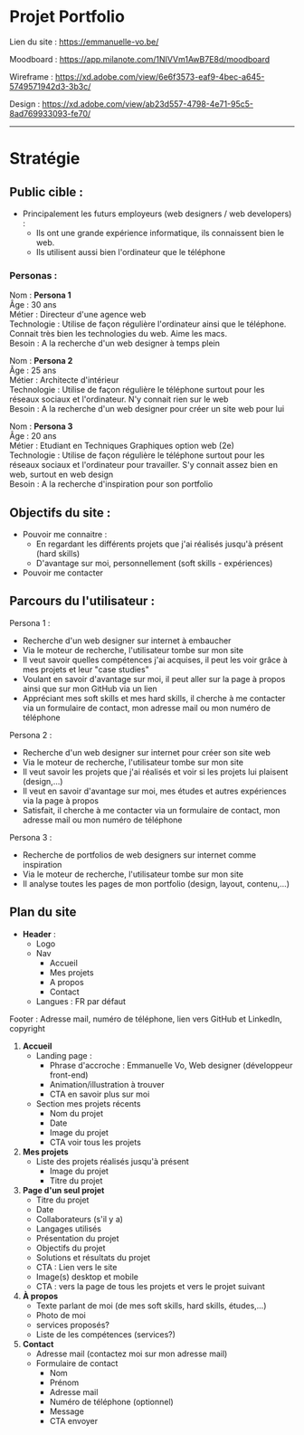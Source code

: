 # Projet Portfolio

Lien du site : https://emmanuelle-vo.be/

Moodboard : https://app.milanote.com/1NIVVm1AwB7E8d/moodboard

Wireframe : https://xd.adobe.com/view/6e6f3573-eaf9-4bec-a645-5749571942d3-3b3c/

Design : https://xd.adobe.com/view/ab23d557-4798-4e71-95c5-8ad769933093-fe70/

-----

# Stratégie

## Public cible :

- Principalement les futurs employeurs (web designers / web developers) :
    - Ils ont une grande expérience informatique, ils connaissent bien le web.
    - Ils utilisent aussi bien l'ordinateur que le téléphone

### Personas :

Nom : **Persona 1** \
Âge : 30 ans \
Métier : Directeur d'une agence web \
Technologie : Utilise de façon régulière l'ordinateur ainsi que le téléphone. Connait très bien les technologies du web. Aime les macs. \
Besoin : A la recherche d'un web designer à temps plein

Nom : **Persona 2** \
Âge : 25 ans \
Métier :  Architecte d'intérieur\
Technologie : Utilise de façon régulière le téléphone surtout pour les réseaux sociaux et l'ordinateur. N'y connait rien sur le web \
Besoin : A la recherche d'un web designer pour créer un site web pour lui

Nom : **Persona 3** \
Âge : 20 ans \
Métier : Etudiant en Techniques Graphiques option web (2e) \
Technologie : Utilise de façon régulière le téléphone surtout pour les réseaux sociaux et l'ordinateur pour travailler. S'y connait assez bien en web, surtout en web design \
Besoin : A la recherche d'inspiration pour son portfolio


## Objectifs du site :

- Pouvoir me connaitre :
    - En regardant les différents projets que j'ai réalisés jusqu'à présent (hard skills)
    - D'avantage sur moi, personnellement (soft skills - expériences)
- Pouvoir me contacter

## Parcours du l'utilisateur :

Persona 1 :
- Recherche d'un web designer sur internet à embaucher
- Via le moteur de recherche, l'utilisateur tombe sur mon site
- Il veut savoir quelles compétences j'ai acquises, il peut les voir grâce à mes projets et leur "case studies"
- Voulant en savoir d'avantage sur moi, il peut aller sur la page à propos ainsi que sur mon GitHub via un lien
- Appréciant mes soft skills et mes hard skills, il cherche à me contacter via un formulaire de contact, mon adresse mail ou mon numéro de téléphone

Persona 2 :
- Recherche d'un web designer sur internet pour créer son site web
- Via le moteur de recherche, l'utilisateur tombe sur mon site
- Il veut savoir les projets que j'ai réalisés et voir si les projets lui plaisent (design,...)
- Il veut en savoir d'avantage sur moi, mes études et autres expériences via la page à propos
- Satisfait, il cherche à me contacter via un formulaire de contact, mon adresse mail ou mon numéro de téléphone

Persona 3 :
- Recherche de portfolios de web designers sur internet comme inspiration
- Via le moteur de recherche, l'utilisateur tombe sur mon site
- Il analyse toutes les pages de mon portfolio (design, layout, contenu,...)


## Plan du site

- **Header** :
    - Logo
    - Nav
        - Accueil
        - Mes projets
        - A propos
        - Contact
    - Langues : FR par défaut

Footer : Adresse mail, numéro de téléphone, lien vers GitHub et LinkedIn, copyright

1. **Accueil**
    - Landing page :
        - Phrase d'accroche : Emmanuelle Vo, Web designer (développeur front-end)
        - Animation/illustration à trouver
        - CTA en savoir plus sur moi
    - Section mes projets récents
        - Nom du projet
        - Date
        - Image du projet
        - CTA voir tous les projets
2. **Mes projets**
    - Liste des projets réalisés jusqu'à présent
        - Image du projet
        - Titre du projet
3. **Page d'un seul projet**
    - Titre du projet
    - Date
    - Collaborateurs (s'il y a)
    - Langages utilisés
    - Présentation du projet
    - Objectifs du projet
    - Solutions et résultats du projet
    - CTA : Lien vers le site
    - Image(s) desktop et mobile
    - CTA : vers la page de tous les projets et vers le projet suivant
4. **À propos**
    - Texte parlant de moi (de mes soft skills, hard skills, études,...)
    - Photo de moi
    - services proposés?
    - Liste de les compétences (services?)
5. **Contact**
    - Adresse mail (contactez moi sur mon adresse mail)
    - Formulaire de contact
        - Nom
        - Prénom
        - Adresse mail
        - Numéro de téléphone (optionnel)
        - Message
        - CTA envoyer

